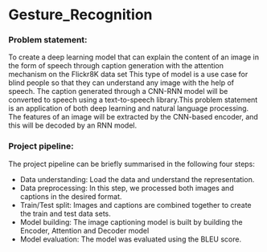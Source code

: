 # Gesture_Recognition
### Problem statement: 
To create a deep learning model that can explain the content of an image in the form of speech through caption generation with the attention mechanism on the Flickr8K data set 
This type of model is a use case for blind people so that they can understand any image with the help of speech. The caption generated through a CNN-RNN model will be converted to speech using a text-to-speech library.This problem statement is an application of both deep learning and natural language processing. The features of an image will be extracted by the CNN-based encoder, and this will be decoded by an RNN model.

### Project pipeline:

The project pipeline can be briefly summarised in the following four steps:

* Data understanding: Load the data and understand the representation.
* Data preprocessing: In this step, we processed both images and captions in the desired format.
* Train/Test split: Images and captions are combined together to create the train and test data sets.
* Model building: The image captioning model is built by building the Encoder, Attention and Decoder model
* Model evaluation: The model was evaluated using the BLEU score.
